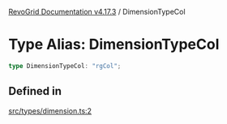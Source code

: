 [RevoGrid Documentation v4.17.3](README.md) / DimensionTypeCol

# Type Alias: DimensionTypeCol

```ts
type DimensionTypeCol: "rgCol";
```

## Defined in

[src/types/dimension.ts:2](https://github.com/revolist/revogrid/blob/c9f40461b2daa14fb3a2e5f76080a8e7b65ce7ef/src/types/dimension.ts#L2)
